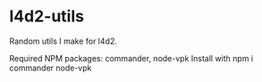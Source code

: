 # l4d2-utils

Random utils I make for l4d2.

Required NPM packages: commander, node-vpk
Install with npm i commander node-vpk
